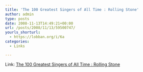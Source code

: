 ```yaml
---
title: 'The 100 Greatest Singers of All Time : Rolling Stone'
author: admin
type: posts
date: 2008-11-13T14:49:21+00:00
url: /posts/2008/11/13/59500747/
yourls_shorturl:
  - https://lobban.org/i/6a
categories:
  - Links

---
```

Link: [The 100 Greatest Singers of All Time : Rolling Stone][1]

 [1]: http://www.rollingstone.com/news/coverstory/24161972/page/1